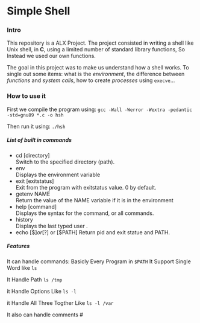 # Simple Shell

### Intro
This repository is a ALX Project. The project consisted in writing a shell like Unix shell, in **C**, using a limited number of standard library functions, So Instead we used our own functions.

The goal in this project was to make us understand how a shell works. To single out some items: what is the *environment*, the difference between *functions* and *system calls*, how to create *processes* using `execve`...  


### How to use it
First we compile the program using:
`gcc -Wall -Werror -Wextra -pedantic -std=gnu89 *.c -o hsh`

Then run it using:
`./hsh`

##### List of built in commands
* cd [directory]  
Switch to the specified directory (path).
* env  
Displays the environment variable
* exit [exitstatus]  
Exit from the program with exitstatus value. 0 by default.
* getenv NAME  
Return the value of the NAME variable if it is in the environment
* help [command]  
Displays the syntax for the command, or all commands.  
* history  
Displays the last typed user .
* echo [$$] or [$?] or [$PATH]
Return pid and exit statue and PATH.

##### Features
It can handle commands:
Basicly Every Program in `$PATH`
It Support Single Word like `ls` 

It Handle Path `ls /tmp`

it Handle Options Like `ls -l`

it Handle All Three Togther Like `ls -l /var `

It also can handle comments #
